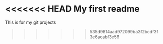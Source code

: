 <<<<<<< HEAD
My first readme
=======
This is for my git projects
>>>>>>> 535d9814aad972099ba3f2bcdf3f3e6acabf3e56
